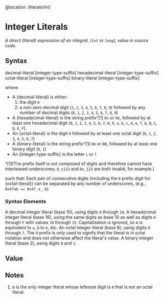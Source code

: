 @location: /literals/int/
# Integer Literals
*A direct (literal) expression of an integral, (`int` or `long`), value in source code.*

## Syntax
decimal-literal [integer-type-suffix]
hexadecimal-literal [integer-type-suffix]
octal-literal [integer-type-suffix]
binary-literal [integer-type-suffix]

where:
* A {decimal-literal} is either:
	1. the digit `0`
	2. a non-zero decimal digit (`1`, `2`, `3`, `4`, `5`, `6`, `7`, `8`, `9`)
followed by any number of decimal digits (`0`, `1`, `2`, `3`, `4`, `5`, `6`, `7`, `8`, `9`)
* A {hexadecimal-literal} is the string prefix^[1] `0x` or `0X`, followed by at least one hexadecimal digit (`0`, `1`, `2`, `3`, `4`, `5`, `6`, `7`, `8`, `9`, `a`, `b`, `c`, `d`, `e`, `f`, `A`, `B`, `C`, `D`, `E`, `F`).
* An {octal-literal} is the digit `0` followed by at least one octal digit (`0`, `1`, `2`, `3`, `4`, `5`, `6`, `7`)
* A {binary-literal} is the string prefix^[1] `0b` or `0B`, followed by at least one binary digit (`0`, `1`)
* An {integer-type-suffix} is the letter `L` or `l`

^[1](The prefix itself is not composed of digits and therefore cannot have interleaved underscores; `0_x123` and `0x_123` are both invalid, for example.)

such that:
Each pair of consecutive digits (including the `0` prefix digit for {octal-literal}) can be separated by any number of underscores, (e.g., `0x47ab == 0x47_a__b`).

### Syntax Elements
A decimal integer literal (base 10), using digits `0` through `10`.
A hexadecimal integer literal (base 16), using the same digits as base 10 as well as digits `A` through `F` with values `10` through `15`. Capitalization is ignored, so `A` is equivalent to `a`, `B` to `b`, etc.
An octal integer literal (base 8), using digits `0` through `7`. The `0` prefix is only used to signify that the literal is in octal notation and does not otherwise affect the literal's value.
A binary integer literal (base 2), using digits `0` and `1`.

## Value


## Notes
1. `0` is the only integer literal whose leftmost digit is `0` that is not an octal literal.